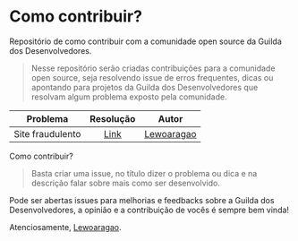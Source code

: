 # Como contribuir?
Repositório de como contribuir com a comunidade open source da Guilda dos Desenvolvedores.

> Nesse repositório serão criadas contribuições para a comunidade open source, seja resolvendo issue de erros frequentes, dicas ou apontando para projetos da Guilda dos Desenvolvedores que resolvam algum problema exposto pela comunidade.

|    Problema       |    Resolução  |     Autor     |
|:-------------:|:-------------:|:-------------:|
| Site fraudulento |  [Link](https://github.com/GuildaDosDesenvolvedores/como-contribuir/issues/1) | [Lewoaragao](https://github.com/Lewoaragao) |

Como contribuir?
> Basta criar uma issue, no título dizer o problema ou dica e na descrição falar sobre mais como ser desenvolvido.

Pode ser abertas issues para melhorias e feedbacks sobre a Guilda dos Desenvolvedores, a opinião e a contribuição de vocês é sempre bem vinda!

Atenciosamente, [Lewoaragao](https://github.com/Lewoaragao).
